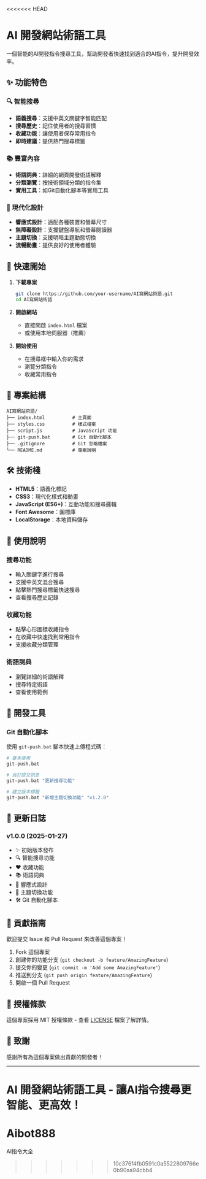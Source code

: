 <<<<<<< HEAD
# AI 開發網站術語工具

一個智能的AI開發指令搜尋工具，幫助開發者快速找到適合的AI指令，提升開發效率。

## ✨ 功能特色

### 🔍 智能搜尋
- **語義搜尋**：支援中英文關鍵字智能匹配
- **搜尋歷史**：記住使用者的搜尋習慣
- **收藏功能**：讓使用者保存常用指令
- **即時建議**：提供熱門搜尋標籤

### 📚 豐富內容
- **術語詞典**：詳細的網頁開發術語解釋
- **分類瀏覽**：按技術領域分類的指令集
- **實用工具**：如Git自動化腳本等實用工具

### 🎨 現代化設計
- **響應式設計**：適配各種裝置和螢幕尺寸
- **無障礙設計**：支援鍵盤導航和螢幕閱讀器
- **主題切換**：支援明暗主題動態切換
- **流暢動畫**：提供良好的使用者體驗

## 🚀 快速開始

1. **下載專案**
   ```bash
   git clone https://github.com/your-username/AI寫網站術語.git
   cd AI寫網站術語
   ```

2. **開啟網站**
   - 直接開啟 `index.html` 檔案
   - 或使用本地伺服器（推薦）

3. **開始使用**
   - 在搜尋框中輸入你的需求
   - 瀏覽分類指令
   - 收藏常用指令

## 📁 專案結構

```
AI寫網站術語/
├── index.html          # 主頁面
├── styles.css          # 樣式檔案
├── script.js           # JavaScript 功能
├── git-push.bat        # Git 自動化腳本
├── .gitignore          # Git 忽略檔案
└── README.md           # 專案說明
```

## 🛠️ 技術棧

- **HTML5**：語義化標記
- **CSS3**：現代化樣式和動畫
- **JavaScript (ES6+)**：互動功能和搜尋邏輯
- **Font Awesome**：圖標庫
- **LocalStorage**：本地資料儲存

## 📖 使用說明

### 搜尋功能
- 輸入關鍵字進行搜尋
- 支援中英文混合搜尋
- 點擊熱門搜尋標籤快速搜尋
- 查看搜尋歷史記錄

### 收藏功能
- 點擊心形圖標收藏指令
- 在收藏中快速找到常用指令
- 支援收藏分類管理

### 術語詞典
- 瀏覽詳細的術語解釋
- 搜尋特定術語
- 查看使用範例

## 🔧 開發工具

### Git 自動化腳本
使用 `git-push.bat` 腳本快速上傳程式碼：

```bash
# 基本使用
git-push.bat

# 自訂提交訊息
git-push.bat "更新搜尋功能"

# 建立版本標籤
git-push.bat "新增主題切換功能" "v1.2.0"
```

## 📝 更新日誌

### v1.0.0 (2025-01-27)
- ✨ 初始版本發布
- 🔍 智能搜尋功能
- ❤️ 收藏功能
- 📚 術語詞典
- 🎨 響應式設計
- 🌙 主題切換功能
- 🛠️ Git 自動化腳本

## 🤝 貢獻指南

歡迎提交 Issue 和 Pull Request 來改善這個專案！

1. Fork 這個專案
2. 創建你的功能分支 (`git checkout -b feature/AmazingFeature`)
3. 提交你的變更 (`git commit -m 'Add some AmazingFeature'`)
4. 推送到分支 (`git push origin feature/AmazingFeature`)
5. 開啟一個 Pull Request

## 📄 授權條款

這個專案採用 MIT 授權條款 - 查看 [LICENSE](LICENSE) 檔案了解詳情。

## 🙏 致謝

感謝所有為這個專案做出貢獻的開發者！

---

**AI 開發網站術語工具** - 讓AI指令搜尋更智能、更高效！
=======
# Aibot888
AI指令大全
>>>>>>> 10c376f4fb0591c0a5522809766e0b90aa94cbb4
